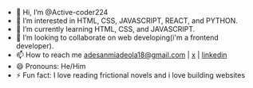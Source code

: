 - 👋 Hi, I’m @Active-coder224
- 👀 I’m interested in HTML, CSS, JAVASCRIPT, REACT, and PYTHON. 
- 🌱 I’m currently learning HTML, CSS, and JAVASCRIPT.
- 💞️ I’m looking to collaborate on web developing(i'm a frontend developer).
- 📫 How to reach me adesanmiadeola18@gmail.com | [x](https://x.com/Adesanmiadeola3) | [linkedin](https://linkedIn.com/in/adesanmi-adeola-peter)
- 😄 Pronouns: He/Him
- ⚡ Fun fact: I love reading frictional novels and i love building websites

<!---
Active-coder224/Active-coder224 is a ✨ special ✨ repository because its `README.md` (this file) appears on your GitHub profile.
You can click the Preview link to take a look at your changes.
--->
